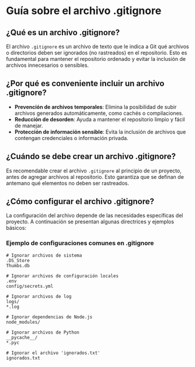# Guía sobre el archivo .gitignore  

## ¿Qué es un archivo .gitignore?  

El archivo `.gitignore` es un archivo de texto que le indica a Git qué archivos o directorios deben ser ignorados (no rastreados) en el repositorio. Esto es fundamental para mantener el repositorio ordenado y evitar la inclusión de archivos innecesarios o sensibles.  

## ¿Por qué es conveniente incluir un archivo .gitignore?  

- **Prevención de archivos temporales**: Elimina la posibilidad de subir archivos generados automáticamente, como cachés o compilaciones.  
- **Reducción de desorden**: Ayuda a mantener el repositorio limpio y fácil de manejar.  
- **Protección de información sensible**: Evita la inclusión de archivos que contengan credenciales o información privada.  

## ¿Cuándo se debe crear un archivo .gitignore?  

Es recomendable crear el archivo `.gitignore` al principio de un proyecto, antes de agregar archivos al repositorio. Esto garantiza que se definan de antemano qué elementos no deben ser rastreados.  

## ¿Cómo configurar el archivo .gitignore?  

La configuración del archivo depende de las necesidades específicas del proyecto. A continuación se presentan algunas directrices y ejemplos básicos:  

### Ejemplo de configuraciones comunes en .gitignore  

```gitignore  
# Ignorar archivos de sistema  
.DS_Store  
Thumbs.db  

# Ignorar archivos de configuración locales  
.env  
config/secrets.yml  

# Ignorar archivos de log  
logs/  
*.log  

# Ignorar dependencias de Node.js  
node_modules/  

# Ignorar archivos de Python  
__pycache__/  
*.pyc  

# Ignorar el archivo 'ignorados.txt'  
ignorados.txt  
